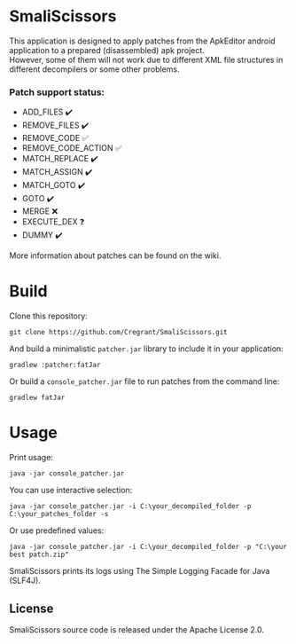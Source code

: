 # SmaliScissors

This application is designed to apply patches from the ApkEditor android application to a prepared (disassembled) apk project.  
However, some of them will not work due to different XML file structures in different decompilers or some other problems.

### Patch support status:
* ADD_FILES          :heavy_check_mark:
* REMOVE_FILES       :heavy_check_mark:
* REMOVE_CODE        :white_check_mark:
* REMOVE_CODE_ACTION :white_check_mark:
* MATCH_REPLACE      :heavy_check_mark:
* MATCH_ASSIGN       :heavy_check_mark:
* MATCH_GOTO         :heavy_check_mark:
* GOTO               :heavy_check_mark:
* MERGE              :x:
* EXECUTE_DEX        :question:
* DUMMY              :heavy_check_mark:

More information about patches can be found on the wiki. 

# Build
Clone this repository:
```
git clone https://github.com/Cregrant/SmaliScissors.git
```

And build a minimalistic `patcher.jar` library to include it in your application:
```
gradlew :patcher:fatJar
```

Or build a `console_patcher.jar` file to run patches from the command line:
```
gradlew fatJar
```

# Usage
Print usage:
```
java -jar console_patcher.jar
```

You can use interactive selection:
```
java -jar console_patcher.jar -i C:\your_decompiled_folder -p C:\your_patches_folder -s
```

Or use predefined values:
```
java -jar console_patcher.jar -i C:\your_decompiled_folder -p "C:\your best patch.zip"
```
SmaliScissors prints its logs using The Simple Logging Facade for Java (SLF4J).

## License
SmaliScissors source code is released under the Apache License 2.0.
